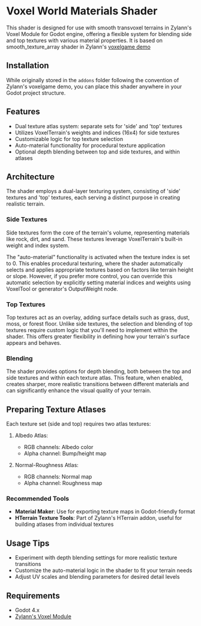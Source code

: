 # Voxel World Materials Shader

This shader is designed for use with smooth transvoxel terrains in Zylann's Voxel Module for Godot engine, offering a flexible system for blending side and top textures with various material properties. It is based on smooth_texture_array shader in Zylann's [voxelgame demo](https://github.com/Zylann/voxelgame)

## Installation

While originally stored in the `addons` folder following the convention of Zylann's voxelgame demo, you can place this shader anywhere in your Godot project structure.

## Features

- Dual texture atlas system: separate sets for 'side' and 'top' textures
- Utilizes VoxelTerrain's weights and indices (16x4) for side textures
- Customizable logic for top texture selection
- Auto-material functionality for procedural texture application
- Optional depth blending between top and side textures, and within atlases

## Architecture

The shader employs a dual-layer texturing system, consisting of 'side' textures and 'top' textures, each serving a distinct purpose in creating realistic terrain.

### Side Textures

Side textures form the core of the terrain's volume, representing materials like rock, dirt, and sand. These textures leverage VoxelTerrain's built-in weight and index system.

The "auto-material" functionality is activated when the texture index is set to 0. This enables procedural texturing, where the shader automatically selects and applies appropriate textures based on factors like terrain height or slope. However, if you prefer more control, you can override this automatic selection by explicitly setting material indices and weights using VoxelTool or generator's OutputWeight node. 

### Top Textures

Top textures act as an overlay, adding surface details such as grass, dust, moss, or forest floor. Unlike side textures, the selection and blending of top textures require custom logic that you'll need to implement within the shader. This offers greater flexibility in defining how your terrain's surface appears and behaves.

### Blending

The shader provides options for depth blending, both between the top and side textures and within each texture atlas. This feature, when enabled, creates sharper, more realistic transitions between different materials and can significantly enhance the visual quality of your terrain.

## Preparing Texture Atlases

Each texture set (side and top) requires two atlas textures:

1. Albedo Atlas:
   - RGB channels: Albedo color
   - Alpha channel: Bump/height map

2. Normal-Roughness Atlas:
   - RGB channels: Normal map
   - Alpha channel: Roughness map

### Recommended Tools
- **Material Maker**: Use for exporting texture maps in Godot-friendly format
- **HTerrain Texture Tools**: Part of Zylann's HTerrain addon, useful for building atlases from individual textures

## Usage Tips

- Experiment with depth blending settings for more realistic texture transitions
- Customize the auto-material logic in the shader to fit your terrain needs
- Adjust UV scales and blending parameters for desired detail levels

## Requirements

- Godot 4.x
- [Zylann's Voxel Module](https://github.com/Zylann/godot_voxel)
